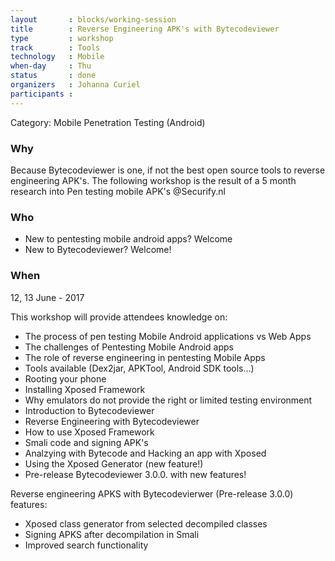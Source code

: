 ```yaml
---
layout       : blocks/working-session
title        : Reverse Engineering APK's with Bytecodeviewer
type         : workshop
track        : Tools
technology   : Mobile
when-day     : Thu
status       : done
organizers   : Johanna Curiel
participants :
---
```


Category: Mobile Penetration Testing (Android)

### Why

Because Bytecodeviewer is one, if not the best open source tools to reverse engineering APK's. 
The following workshop is the result of a 5 month research into Pen testing mobile APK's @Securify.nl

### Who

- New to pentesting mobile android apps? Welcome
- New to Bytecodeviewer? Welcome!

### When

12, 13 June - 2017

This workshop will provide attendees knowledge on:
- The process of pen testing Mobile Android applications vs Web Apps
- The challenges of Pentesting Mobile Android apps 
- The role of reverse engineering in pentesting Mobile Apps
- Tools available (Dex2jar, APKTool, Android SDK tools...)
- Rooting your phone
- Installing Xposed Framework
- Why emulators do not provide the right or limited testing environment
- Introduction to Bytecodeviewer
- Reverse Engineering with Bytecodeviewer
- How to use Xposed Framework 
- Smali code and signing APK's
- Analzying with Bytecode and Hacking an app with Xposed
- Using the Xposed Generator (new feature!)
- Pre-release Bytecodeviewer 3.0.0. with new features!

Reverse engineering APKS with Bytecodevierwer (Pre-release 3.0.0) features:

- Xposed class generator from selected decompiled classes
- Signing APKS after decompilation in Smali
- Improved search functionality
